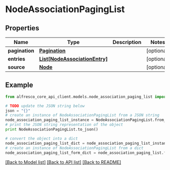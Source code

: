 # NodeAssociationPagingList


## Properties
Name | Type | Description | Notes
------------ | ------------- | ------------- | -------------
**pagination** | [**Pagination**](Pagination.md) |  | [optional] 
**entries** | [**List[NodeAssociationEntry]**](NodeAssociationEntry.md) |  | [optional] 
**source** | [**Node**](Node.md) |  | [optional] 

## Example

```python
from alfresco_core_api_client.models.node_association_paging_list import NodeAssociationPagingList

# TODO update the JSON string below
json = "{}"
# create an instance of NodeAssociationPagingList from a JSON string
node_association_paging_list_instance = NodeAssociationPagingList.from_json(json)
# print the JSON string representation of the object
print NodeAssociationPagingList.to_json()

# convert the object into a dict
node_association_paging_list_dict = node_association_paging_list_instance.to_dict()
# create an instance of NodeAssociationPagingList from a dict
node_association_paging_list_form_dict = node_association_paging_list.from_dict(node_association_paging_list_dict)
```
[[Back to Model list]](../README.md#documentation-for-models) [[Back to API list]](../README.md#documentation-for-api-endpoints) [[Back to README]](../README.md)


